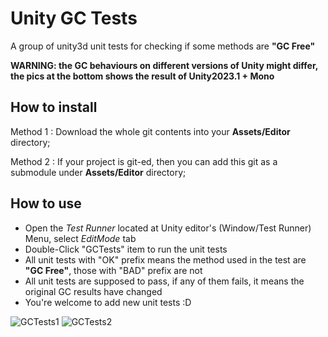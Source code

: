 # Unity GC Tests
A group of unity3d unit tests for checking if some methods are **"GC Free"**

**WARNING: the GC behaviours on different versions of Unity might differ, the pics at the bottom shows the result of Unity2023.1 + Mono**

## How to install

Method 1 : Download the whole git contents into your **Assets/Editor** directory;

Method 2 : If your project is git-ed, then you can add this git as a submodule under **Assets/Editor** directory;

## How to use

* Open the *Test Runner* located at Unity editor's (Window/Test Runner) Menu, select *EditMode* tab
* Double-Click "GCTests" item to run the unit tests
* All unit tests with "OK" prefix means the method used in the test are **"GC Free"**, those with "BAD" prefix are not
* All unit tests are supposed to pass, if any of them fails, it means the original GC results have changed
* You're welcome to add new unit tests :D

![GCTests1](https://tmpxyz.github.io/images/gc1.jpg)
![GCTests2](https://TMPxyz.github.io/images/gc2.jpg)

